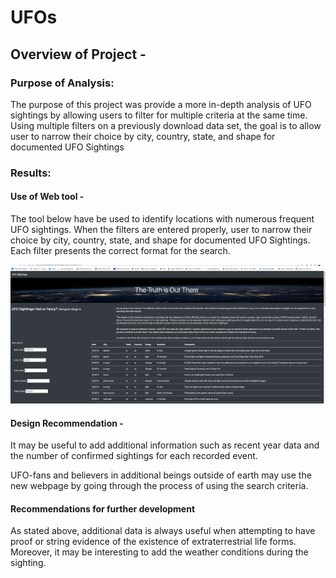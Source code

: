 # UFOs

## Overview of Project - 

###  Purpose of Analysis: 

The purpose of this project was provide a more in-depth analysis of UFO sightings by allowing users to filter for multiple criteria at the same time. Using multiple filters on a previously download data set, the goal is to allow user to narrow their choice by city, country, state, and shape for documented UFO Sightings

### Results: 

#### Use of Web tool - 

The tool below have be used to identify locations with numerous frequent UFO sightings. When the filters are entered properly, user to narrow their choice by city, country, state, and shape for documented UFO Sightings. Each filter presents the correct format for the search. 


![TruthSite.png](static/images/TruthSite.png)

#### Design Recommendation - 

It may be useful to add additional information such as recent year data and the number of confirmed sightings for each recorded event. 

UFO-fans and believers in additional beings outside of earth may use the new webpage by going through the process of using the search criteria.

#### Recommendations for further development

As stated above, additional data is always useful when attempting to have proof or string evidence of the existence of extraterrestrial life forms. Moreover, it may be interesting to add the weather conditions during the sighting. 
